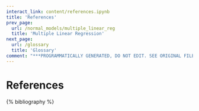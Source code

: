 ```yaml
---
interact_link: content/references.ipynb
title: 'References'
prev_page:
  url: /normal_models/multiple_linear_reg
  title: 'Multiple Linear Regression'
next_page:
  url: /glossary
  title: 'Glossary'
comment: "***PROGRAMMATICALLY GENERATED, DO NOT EDIT. SEE ORIGINAL FILES IN /content***"
---
```


# References

{% bibliography %}
